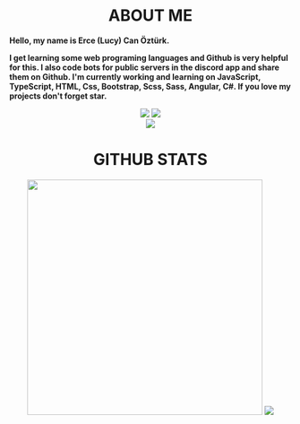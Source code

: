 <h1 align="center">ABOUT ME</h1>

<p><b>Hello, my name is Erce (Lucy) Can Öztürk. 

I get learning some web programing languages and Github is very helpful for this. I also code bots for public servers in the discord app and share them on Github. I'm currently working and learning on JavaScript, TypeScript, HTML, Css, Bootstrap, Scss, Sass, Angular, C#. If you love my projects don't forget star.</b></p> 
<p align="center">
<a href="https://discord.com/users/345892697955106818"><img src="https://camo.githubusercontent.com/a589d9dc6bf1d7e9fe548507993211f0df1d3428c10dc54c19eb9d6dc751e718/68747470733a2f2f696d672e736869656c64732e696f2f62616467652f446973636f72642532302d3732383944412e7376673f267374796c653d666f722d7468652d6261646765266c6f676f3d646973636f7264266c6f676f436f6c6f723d7768697465" data-canonical-src="https://img.shields.io/badge/Discord%20-7289DA.svg?&style=for-the-badge&logo=discord&logoColor=white"></a> <a href="https://github.com/Patavatsiz" style="max-width:100%;"><img src="https://camo.githubusercontent.com/9f2ea2ebee8ce969b6756bd688eeb260371ebb97d594479dacb4b7f6108b68e7/68747470733a2f2f696d672e736869656c64732e696f2f62616467652f4769744875622532302d3139313731372e7376673f267374796c653d666f722d7468652d6261646765266c6f676f3d676974687562266c6f676f436f6c6f723d7768697465" data-canonical-src="https://img.shields.io/badge/GitHub%20-191717.svg?&style=for-the-badge&logo=github&logoColor=white" style="max-width:100%;"></a><br>
<a href="https://github.com/Patavatsiz?tab=repositories"><img src="https://komarev.com/ghpvc/?username=Patavatsiz&color=gray&style=flat-square&label=Profil+Goruntulenme+Sayisi" style="max-width:100%;"></a>
</p>

<h1 align="center">GITHUB STATS</h1>
<p align="center"><a href="https://github.com/Patavatsiz" target="_blank" rel="noopener noreferrer" >
<img src="https://github-readme-stats.vercel.app/api?username=Patavatsiz&show_icons=true&hide_title=true&theme=midnight-purple&text_color=ffffff" width="420px"></a> <a href="https://github.com/Patavatsiz" target="_blank" rel="noopener noreferrer" ><img src="https://github-readme-stats.vercel.app/api/top-langs/?username=Patavatsiz&layout=compact&text_color=ffffff&title_color=9745f5&bg_color=000000" style="max-width:100%;"></a>
</p>
